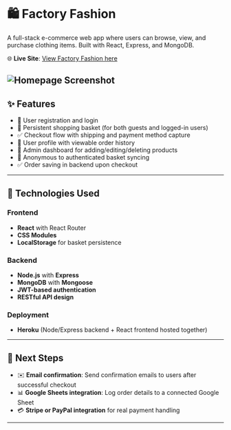 # 🛍️ Factory Fashion

A full-stack e-commerce web app where users can browse, view, and purchase clothing items. Built with React, Express, and MongoDB.


🌐 **Live Site**: [View Factory Fashion here](https://clothes-shop-22faadb6c38b.herokuapp.com/)

![Homepage Screenshot](public/images/screenshot.png)
---

## ✨ Features

- 🧾 User registration and login
- 🛒 Persistent shopping basket (for both guests and logged-in users)
- ✅ Checkout flow with shipping and payment method capture
- 🧍 User profile with viewable order history 
- 👑 Admin dashboard for adding/editing/deleting products
- 🧹 Anonymous to authenticated basket syncing
- ✅ Order saving in backend upon checkout

---

## 🔧 Technologies Used

### Frontend
- **React** with React Router
- **CSS Modules**
- **LocalStorage** for basket persistence

### Backend
- **Node.js** with **Express**
- **MongoDB** with **Mongoose**
- **JWT-based authentication**
- **RESTful API design**

### Deployment
- **Heroku** (Node/Express backend + React frontend hosted together)

---

## 🚧 Next Steps

- ✉️ **Email confirmation**: Send confirmation emails to users after successful checkout
- 📊 **Google Sheets integration**: Log order details to a connected Google Sheet
- 💳 **Stripe or PayPal integration** for real payment handling

---